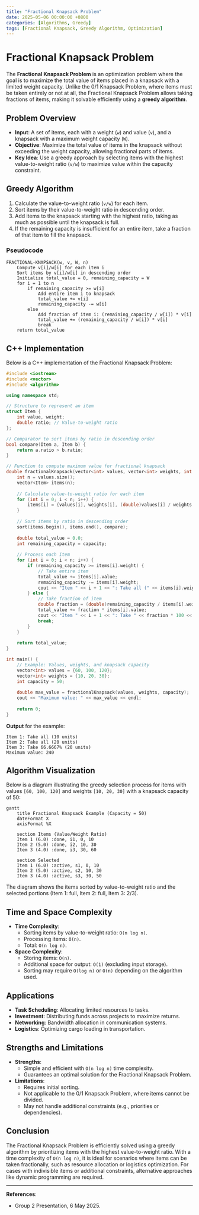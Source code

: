 ```yaml
---
title: "Fractional Knapsack Problem"
date: 2025-05-06 00:00:00 +0800
categories: [Algorithms, Greedy]
tags: [Fractional Knapsack, Greedy Algorithm, Optimization]
---
```


# Fractional Knapsack Problem

The **Fractional Knapsack Problem** is an optimization problem where the goal is to maximize the total value of items placed in a knapsack with a limited weight capacity. Unlike the 0/1 Knapsack Problem, where items must be taken entirely or not at all, the Fractional Knapsack Problem allows taking fractions of items, making it solvable efficiently using a **greedy algorithm**.

## Problem Overview
- **Input**: A set of items, each with a weight (`w`) and value (`v`), and a knapsack with a maximum weight capacity (`W`).
- **Objective**: Maximize the total value of items in the knapsack without exceeding the weight capacity, allowing fractional parts of items.
- **Key Idea**: Use a greedy approach by selecting items with the highest value-to-weight ratio (`v/w`) to maximize value within the capacity constraint.

## Greedy Algorithm
1. Calculate the value-to-weight ratio (`v/w`) for each item.
2. Sort items by their value-to-weight ratio in descending order.
3. Add items to the knapsack starting with the highest ratio, taking as much as possible until the knapsack is full.
4. If the remaining capacity is insufficient for an entire item, take a fraction of that item to fill the knapsack.

### Pseudocode
```
FRACTIONAL-KNAPSACK(w, v, W, n)
    Compute v[i]/w[i] for each item i
    Sort items by v[i]/w[i] in descending order
    Initialize total_value = 0, remaining_capacity = W
    for i = 1 to n
        if remaining_capacity >= w[i]
            Add entire item i to knapsack
            total_value += v[i]
            remaining_capacity -= w[i]
        else
            Add fraction of item i: (remaining_capacity / w[i]) * v[i]
            total_value += (remaining_capacity / w[i]) * v[i]
            break
    return total_value
```

## C++ Implementation
Below is a C++ implementation of the Fractional Knapsack Problem:

```cpp
#include <iostream>
#include <vector>
#include <algorithm>

using namespace std;

// Structure to represent an item
struct Item {
    int value, weight;
    double ratio; // Value-to-weight ratio
};

// Comparator to sort items by ratio in descending order
bool compare(Item a, Item b) {
    return a.ratio > b.ratio;
}

// Function to compute maximum value for fractional knapsack
double fractionalKnapsack(vector<int> values, vector<int> weights, int capacity) {
    int n = values.size();
    vector<Item> items(n);
    
    // Calculate value-to-weight ratio for each item
    for (int i = 0; i < n; i++) {
        items[i] = {values[i], weights[i], (double)values[i] / weights[i]};
    }
    
    // Sort items by ratio in descending order
    sort(items.begin(), items.end(), compare);
    
    double total_value = 0.0;
    int remaining_capacity = capacity;
    
    // Process each item
    for (int i = 0; i < n; i++) {
        if (remaining_capacity >= items[i].weight) {
            // Take entire item
            total_value += items[i].value;
            remaining_capacity -= items[i].weight;
            cout << "Item " << i + 1 << ": Take all (" << items[i].weight << " units)\n";
        } else {
            // Take fraction of item
            double fraction = (double)remaining_capacity / items[i].weight;
            total_value += fraction * items[i].value;
            cout << "Item " << i + 1 << ": Take " << fraction * 100 << "% (" << remaining_capacity << " units)\n";
            break;
        }
    }
    
    return total_value;
}

int main() {
    // Example: Values, weights, and knapsack capacity
    vector<int> values = {60, 100, 120};
    vector<int> weights = {10, 20, 30};
    int capacity = 50;
    
    double max_value = fractionalKnapsack(values, weights, capacity);
    cout << "Maximum value: " << max_value << endl;
    
    return 0;
}
```

**Output** for the example:
```
Item 1: Take all (10 units)
Item 2: Take all (20 units)
Item 3: Take 66.6667% (20 units)
Maximum value: 240
```

## Algorithm Visualization
Below is a diagram illustrating the greedy selection process for items with values `[60, 100, 120]` and weights `[10, 20, 30]` with a knapsack capacity of 50:

```mermaid
gantt
    title Fractional Knapsack Example (Capacity = 50)
    dateFormat X
    axisFormat %X

    section Items (Value/Weight Ratio)
    Item 1 (6.0) :done, i1, 0, 10
    Item 2 (5.0) :done, i2, 10, 30
    Item 3 (4.0) :done, i3, 30, 60

    section Selected
    Item 1 (6.0) :active, s1, 0, 10
    Item 2 (5.0) :active, s2, 10, 30
    Item 3 (4.0) :active, s3, 30, 50
```

The diagram shows the items sorted by value-to-weight ratio and the selected portions (Item 1: full, Item 2: full, Item 3: 2/3).

## Time and Space Complexity
- **Time Complexity**:
  - Sorting items by value-to-weight ratio: `O(n log n)`.
  - Processing items: `O(n)`.
  - Total: `O(n log n)`.
- **Space Complexity**:
  - Storing items: `O(n)`.
  - Additional space for output: `O(1)` (excluding input storage).
  - Sorting may require `O(log n)` or `O(n)` depending on the algorithm used.

## Applications
- **Task Scheduling**: Allocating limited resources to tasks.
- **Investment**: Distributing funds across projects to maximize returns.
- **Networking**: Bandwidth allocation in communication systems.
- **Logistics**: Optimizing cargo loading in transportation.

## Strengths and Limitations
- **Strengths**:
  - Simple and efficient with `O(n log n)` time complexity.
  - Guarantees an optimal solution for the Fractional Knapsack Problem.
- **Limitations**:
  - Requires initial sorting.
  - Not applicable to the 0/1 Knapsack Problem, where items cannot be divided.
  - May not handle additional constraints (e.g., priorities or dependencies).

## Conclusion
The Fractional Knapsack Problem is efficiently solved using a greedy algorithm by prioritizing items with the highest value-to-weight ratio. With a time complexity of `O(n log n)`, it is ideal for scenarios where items can be taken fractionally, such as resource allocation or logistics optimization. For cases with indivisible items or additional constraints, alternative approaches like dynamic programming are required.

---
**References**:  
- Group 2 Presentation, 6 May 2025.